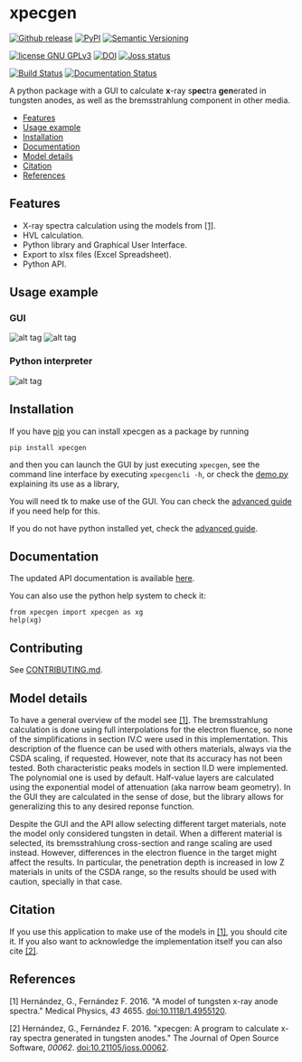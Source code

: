 # xpecgen
[![Github release](https://img.shields.io/github/release/dih5/xpecgen.svg)](https://github.com/dih5/xpecgen/releases/latest)
[![PyPI](https://img.shields.io/pypi/v/xpecgen.svg)](https://pypi.python.org/pypi/xpecgen)
[![Semantic Versioning](https://img.shields.io/badge/SemVer-2.0.0-brightgreen.svg)](http://semver.org/spec/v2.0.0.html)

[![license GNU GPLv3](https://img.shields.io/badge/license-GNU%20GPLv3-blue.svg)](https://raw.githubusercontent.com/Dih5/xpecgen/master/LICENSE.txt)
[![DOI](https://zenodo.org/badge/62220331.svg)](https://zenodo.org/badge/latestdoi/62220331)
[![Joss status](http://joss.theoj.org/papers/970f9606afd29308e2dcc77216429ee7/status.svg)](http://joss.theoj.org/papers/970f9606afd29308e2dcc77216429ee7)


[![Build Status](https://travis-ci.org/Dih5/xpecgen.svg?branch=master)](https://travis-ci.org/Dih5/xpecgen)
[![Documentation Status](https://readthedocs.org/projects/xpecgen/badge/?version=latest)](http://xpecgen.readthedocs.io/en/latest/?badge=latest)


A python package with a GUI to calculate **x**-ray s**pec**tra **gen**erated in tungsten anodes, as well as the
bremsstrahlung component in other media.

* [Features](#features)
* [Usage example](#usage-example)
* [Installation](#installation)
* [Documentation](#documentation)
* [Model details](#model-details)
* [Citation](#citation)
* [References](#references)

## Features
* X-ray spectra calculation using the models from [\[1\]](#Ref1).
* HVL calculation.
* Python library and Graphical User Interface.
* Export to xlsx files (Excel Spreadsheet).
* Python API.

## Usage example
### GUI
![alt tag](https://raw.github.com/dih5/xpecgen/master/img/DemoPar.png)
![alt tag](https://raw.github.com/dih5/xpecgen/master/img/DemoPlot.png)
### Python interpreter
![alt tag](https://raw.github.com/dih5/xpecgen/master/img/DemoConsole.png)

## Installation
If you have [pip](https://pip.pypa.io/en/stable/installing/) you can install xpecgen as a package by running
```
pip install xpecgen
```
and then you can launch the GUI by just executing `xpecgen`, see the command line interface by executing `xpecgencli -h`, or check the [demo.py](demo/demo.py) explaining its use as a library,

You will need tk to make use of the GUI. You can check the [advanced guide](advanced.md) if you need help for this.

If you do not have python installed yet, check the [advanced guide](advanced.md).


## Documentation
The updated API documentation is available [here](http://xpecgen.readthedocs.io/en/latest/).

You can also use the python help system to check it:
```python3
from xpecgen import xpecgen as xg
help(xg)
```

## Contributing
See [CONTRIBUTING.md](CONTRIBUTING.md).

## Model details
To have a general overview of the model see [\[1\]](#Ref1).
The bremsstrahlung calculation is done using full interpolations for the electron fluence, so none of the simplifications in section IV.C were used in this implementation. This description of the fluence can be used with others materials, always via the CSDA scaling, if requested. However, note that its accuracy has not been tested.
Both characteristic peaks models in section II.D were implemented. The polynomial one is used by default.
Half-value layers are calculated using the exponential model of attenuation (aka narrow beam geometry). In the GUI they are calculated in the sense of dose, but the library allows for generalizing this to any desired reponse function.

Despite the GUI and the API allow selecting different target materials, note the model only considered tungsten in detail. When a different material is selected, its bremsstrahlung cross-section and range scaling are used instead. However, differences in the electron fluence in the target might affect the results. In particular, the penetration depth is increased in low Z materials in units of the CSDA range, so the results should be used with caution, specially in that case.

## Citation
If you use this application to make use of the models in [\[1\]](#Ref1), you should cite it. If you also want to acknowledge the implementation itself you can also cite [\[2\]](#Ref2).

## References
<a name="Ref1">\[1\]</a> Hernández, G., Fernández F. 2016. "A model of tungsten x-ray anode spectra." Medical Physics, *43* 4655. [doi:10.1118/1.4955120](http://dx.doi.org/10.1118/1.4955120).

<a name="Ref2">\[2\]</a> Hernández, G., Fernández F. 2016. "xpecgen: A program to calculate x-ray spectra generated in tungsten anodes." The Journal of Open Source Software, *00062*. [doi:10.21105/joss.00062](http://dx.doi.org/10.21105/joss.00062).
